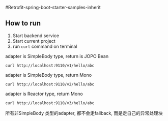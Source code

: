 #Retrofit-spring-boot-starter-samples-inherit

## How to run
1. Start backend service
2. Start current project
3. run `curl` command on terminal

adapter is SimpleBody type, return is JOPO Bean
``` shell
curl http://localhost:9110/v1/hello/abc 
```

adapter is SimpleBody type, return Mono
``` shell
curl http://localhost:9110/v2/hello/abc
```

adapter is Reactor type, return Mono
``` shell
curl http://localhost:9110/v3/hello/abc
```

所有非SimpleBody 类型的adapter, 都不会走fallback, 而是走自己的异常处理块 

